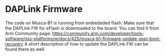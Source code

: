 # DAPLink Firmware

The code on Musca-B1 is running from embededed flash.
Make sure that the DAPLink FW for eFlash is downloaded to the board.
You can find it from Arm Community page:
https://community.arm.com/developer/tools-software/oss-platforms/w/docs/425/musca-b1-firmware-update-qspi-boot-recovery
A short description of how to update the DAPLink FW can be found there as well.

